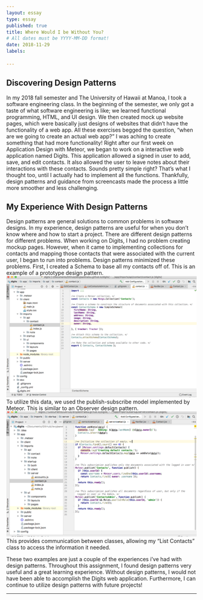 ```yaml
---
layout: essay
type: essay
published: true
title: Where Would I be Without You? 
# All dates must be YYYY-MM-DD format!
date: 2018-11-29
labels:

---
```

  ## Discovering Design Patterns 

   In my 2018 fall semester and The University of Hawaii at Manoa, I took a software engineering class.
 In the beginning of the semester, we only got a taste of what software engineering is like; we learned functional
 programming, HTML, and UI design. We then created mock up website pages, which were basically just designs of 
 websites that didn’t have the functionality of a web app. All these exercises begged the question, “when are we 
 going to create an actual web app?” I was aching to create something that had more functionality! Right after our 
 first week on Application Design with Meteor, we began to work on a interactive web application named Digits. 
 This application allowed a signed in user to add, save, and edit contacts. It also allowed the user to leave notes 
 about their interactions with these contacts. Sounds pretty simple right? That’s what I thought too, until I actually 
 had to implement all the functions. Thankfully, design patterns and guidance from screencasts made the process a little 
 more smoother and less challenging. 
  
  ## My Experience With Design Patterns 
   Design patterns are general solutions to common problems in software designs. In my experience, design patterns are
useful for when you don’t know where and how to start a project. There are different design patterns for different problems. 
When working on Digits, I had no problem creating mockup pages. However, when it came to implementing collections for contacts
and mapping those contacts that were associated with the current user, I began to run into problems. Design patterns minimized 
these problems. 
   First, I created a Schema to base all my contacts off of. This is an example of a prototype design pattern. 
<img class="ui large rounded image" src="../images/Prototype.png">
   To utilize this data, we used the publish-subscribe model implemented by Meteor. This is similar to an Observer design pattern.
<img class="ui large rounded image" src="../images/observers.png">
This provides communication between classes, allowing my “List Contacts” class to access the information it needed. 

   These two examples are just a couple of the experiences i’ve had with design patterns. Throughout this assignment, I found 
design patterns very useful and a great learning experience. Without design patterns, I would not have been able to accomplish 
the Digits web application. Furthermore, I can continue to utilize design patterns with future projects! 

 
  ---


